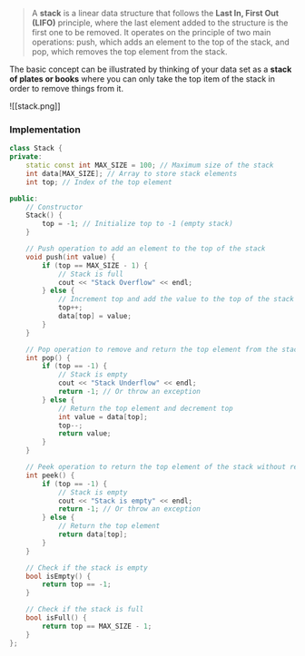 > A **stack** is a linear data structure that follows the **Last In, First Out (LIFO)** principle, where the last element added to the structure is the first one to be removed. It operates on the principle of two main operations: push, which adds an element to the top of the stack, and pop, which removes the top element from the stack.

The basic concept can be illustrated by thinking of your data set as a **stack of plates or books** where you can only take the top item of the stack in order to remove things from it.

![[stack.png]]

### Implementation
```cpp
class Stack {
private:
    static const int MAX_SIZE = 100; // Maximum size of the stack
    int data[MAX_SIZE]; // Array to store stack elements
    int top; // Index of the top element

public:
    // Constructor
    Stack() {
        top = -1; // Initialize top to -1 (empty stack)
    }

    // Push operation to add an element to the top of the stack
    void push(int value) {
        if (top == MAX_SIZE - 1) {
            // Stack is full
            cout << "Stack Overflow" << endl;
        } else {
            // Increment top and add the value to the top of the stack
            top++;
            data[top] = value;
        }
    }

    // Pop operation to remove and return the top element from the stack
    int pop() {
        if (top == -1) {
            // Stack is empty
            cout << "Stack Underflow" << endl;
            return -1; // Or throw an exception
        } else {
            // Return the top element and decrement top
            int value = data[top];
            top--;
            return value;
        }
    }

    // Peek operation to return the top element of the stack without removing it
    int peek() {
        if (top == -1) {
            // Stack is empty
            cout << "Stack is empty" << endl;
            return -1; // Or throw an exception
        } else {
            // Return the top element
            return data[top];
        }
    }

    // Check if the stack is empty
    bool isEmpty() {
        return top == -1;
    }

    // Check if the stack is full
    bool isFull() {
        return top == MAX_SIZE - 1;
    }
};

```